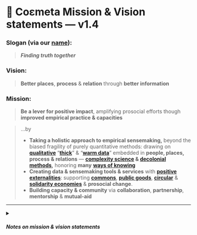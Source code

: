 # 🔭  Coεmeta Mission & Vision statements — v1.4

### Slogan (via our [name](/name.md)):

> _**Finding truth together**_

### Vision:

> **Better places**, **process** & **relation** through **better information**

### Mission: 

> **Be a lever for positive impact**, amplifying prosocial efforts though **improved empirical practice & capacities** 


> ...by 
>   * **Taking a holistic approach to empirical sensemaking,** beyond the biased fragility of purely quantitative methods: drawing on **[qualitative](https://en.wikipedia.org/wiki/Qualitative_research)** “**[thick](https://medium.com/ethnography-matters/why-big-data-needs-thick-data-b4b3e75e3d7)**” & “**[warm data](https://warmdatalab.net/warm-data)**” embedded in **people, places, process & relations** — **[complexity science](https://en.wikipedia.org/wiki/Complex_system) & [decolonial](https://warwick.ac.uk/fac/soc/ces/research/current/socialtheory/maps/decolonising/) [methods](http://sigdoc.acm.org/cdq/decolonizing-decoloniality-considering-the-misuse-of-decolonial-frameworks-in-tpc-scholarship/),** honoring **many** **[ways of knowing](https://www.criaw-icref.ca/images/userfiles/files/Fact%20Sheet%202%20EN%20FINAL.pdf)**
>   * **Creating data & sensemaking tools & services** with [**positive externalities**](https://en.wikipedia.org/wiki/Externality#Positive): supporting [**commons**](https://en.wikipedia.org/wiki/Commons), [**public goods**](https://en.wikipedia.org/wiki/Public_good_%28economics%29), [**circular**](https://en.wikipedia.org/wiki/Circular_economy) & [**solidarity economies**](https://en.wikipedia.org/wiki/Solidarity_economy) & **prosocial change**.
>   * **Building capacity & community** via **collaboration**, **partnership**, **mentorship** & **mutual-aid**

---

<details>
<summary>

#### _Notes on mission & vision statements_
</summary>

[Mission & Vision statements](https://www.bain.com/insights/management-tools-mission-and-vision-statements/) are notoriously wonky & vacuous standard MBA-ware. But they can be useful exercises in distillation of values & intention, & sometimes produce helpful mantras for orientation & alignment. Sort of qualitative "north stars".
 
The rule of thumb we use: **Vision** describes the __big picture outcome__ you want to realize, **Mission** describes _**how**_ you'll do it.
 
It's hard to be simultaneously concise, substantive & clear, so lapsing into banal tropes & cliches is a common pitfall — which we haven't yet managed to entirely avoid. Familiar shorthands are useful compressions! But also risk total [semantic satiation](https://en.wikipedia.org/wiki/Semantic_satiation) & meaninglessness. So we haven't yet found a satisfying alternative to the facile "[better world / place](https://www.youtube.com/watch?v=B8C5sjjhsso) / [communities](https://beta-share.descript.com/view/BBwMr30NgNy?t=473)" shibboleths.

As mentioned, we're not fully satisfied with these, due to cliches, clunky phrasing & some niche jargon (sensemaking, positive externalities, etc). But the general vibe is right, & we try to clarify the jargon via context, elaboration & reference links. We also include verbs in the vision as well as nouns, to emphasize the importance of __process__ beyond any static outcome or state. Will continue to workshop, like everything else. 

</details>
